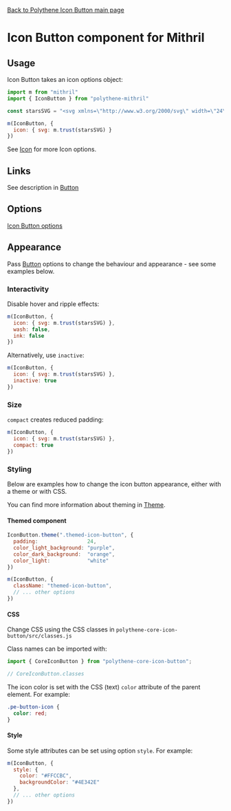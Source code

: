 [Back to Polythene Icon Button main page](IconButton.md)

# Icon Button component for Mithril



## Usage

Icon Button takes an icon options object:

~~~javascript
import m from "mithril"
import { IconButton } from "polythene-mithril"

const starsSVG = "<svg xmlns=\"http://www.w3.org/2000/svg\" width=\"24\" height=\"24\" viewBox=\"0 0 24 24\"><path d=\"M11.99 2C6.47 2 2 6.48 2 12s4.47 10 9.99 10C17.52 22 22 17.52 22 12S17.52 2 11.99 2zm4.24 16L12 15.45 7.77 18l1.12-4.81-3.73-3.23 4.92-.42L12 5l1.92 4.53 4.92.42-3.73 3.23L16.23 18z\"/></svg>"

m(IconButton, {
  icon: { svg: m.trust(starsSVG) }
})
~~~

See [Icon](Icon.md) for more Icon options.



## Links

See description in [Button](Button-Mithril.md)



## Options

[Icon Button options](IconButton.md)



## Appearance

Pass [Button](Button.md) options to change the behaviour and appearance - see some examples below.


### Interactivity

Disable hover and ripple effects:

~~~javascript
m(IconButton, {
  icon: { svg: m.trust(starsSVG) },
  wash: false,
  ink: false
})
~~~

Alternatively, use `inactive`:

~~~javascript
m(IconButton, {
  icon: { svg: m.trust(starsSVG) },
  inactive: true
})
~~~


### Size

`compact` creates reduced padding:

~~~javascript
m(IconButton, {
  icon: { svg: m.trust(starsSVG) },
  compact: true
})
~~~


### Styling

Below are examples how to change the icon button appearance, either with a theme or with CSS.

You can find more information about theming in [Theme](Theme.md).

#### Themed component

~~~javascript
IconButton.theme(".themed-icon-button", {
  padding:                24,
  color_light_background: "purple",
  color_dark_background:  "orange",
  color_light:            "white"
})

m(IconButton, {
  className: "themed-icon-button",
  // ... other options
})
~~~

#### CSS

Change CSS using the CSS classes in `polythene-core-icon-button/src/classes.js`

Class names can be imported with:

~~~javascript
import { CoreIconButton } from "polythene-core-icon-button";

// CoreIconButton.classes
~~~


The icon color is set with the CSS (text) `color` attribute of the parent element. For example:

~~~css
.pe-button-icon {
  color: red;
}
~~~


#### Style

Some style attributes can be set using option `style`. For example:

~~~javascript
m(IconButton, {
  style: {
    color: "#FFCCBC",
    backgroundColor: "#4E342E"
  },
  // ... other options
})
~~~
